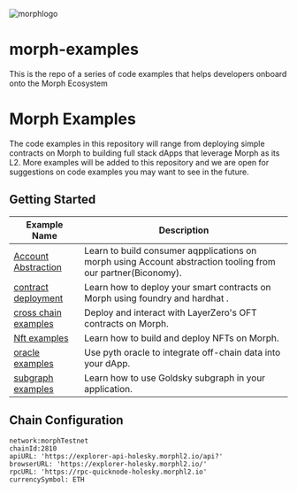 
![morphlogo](https://github.com/user-attachments/assets/587b5f9f-b4ee-4ad7-9e54-c2efc3d32127)




# morph-examples
This is the repo of a series of code examples that helps developers onboard onto the Morph Ecosystem

<!-- 
[![Twitter Follow]()](https://twitter.com/Morphl2)
[![Discord](https://img.shields.io/discord/984015101017346058?color=%235865F2&label=Discord&logo=discord&logoColor=%23fff)](https://discord.gg/)
-->

# Morph Examples

The code examples in this repository will range from deploying simple contracts on Morph to building full stack dApps that leverage Morph as its L2. 
More examples will be added to this repository and we are open for suggestions on code examples you may want to see in the future.

## Getting Started



| Example Name | Description |
|--------------|-------------|
| [Account Abstraction](./account-abstraction-on-morph) | Learn to build consumer aqpplications on morph using Account abstraction tooling from our partner(Biconomy). |
| [contract deployment](./contract-deployment-examples) | Learn how to deploy your smart contracts on Morph using foundry and hardhat . |
| [cross chain examples](./cross-chain-examples) | Deploy and interact with LayerZero's OFT contracts on Morph. |
| [Nft examples](./nfts-on-morph) | Learn how to build and deploy NFTs on Morph. |
| [oracle examples](./oracles-on-morph) | Use pyth oracle to integrate off-chain data into your dApp. |
| [subgraph examples](./subgraphs-on-morph) | Learn how to use Goldsky subgraph in your application. |




## Chain Configuration

```
network:morphTestnet
chainId:2810
apiURL: 'https://explorer-api-holesky.morphl2.io/api?'
browserURL: 'https://explorer-holesky.morphl2.io/'
rpcURL: 'https://rpc-quicknode-holesky.morphl2.io'
currencySymbol: ETH
```
